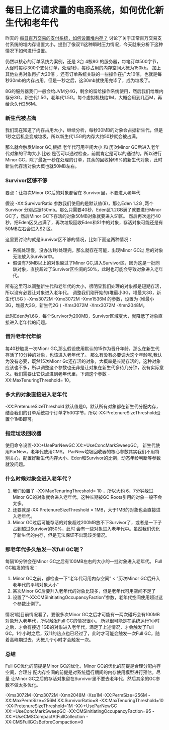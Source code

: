 # 每日上亿请求量的电商系统，如何优化新生代和老年代

昨天的 [每日百万交易的支付系统，如何设置堆内存？](https://github.com/binbinshan/Java-Basic-Fly/blob/master/2021-05-12/heap.md) 讨论了关于正常百万交易支付系统的堆内存设置大小，提到了像双11这种瞬时压力情况，今天就来分析下这种情况下如何进行设置。

仍然以核心的订单系统为案例，还是 3台 4核8G 的服务器，每笔订单500字节，大促时每秒300个支付订单，处理1秒，每秒占用的内存空间大概为150kb。
加上其他业务对象再扩大20倍 ，还有订单系统关联的一些操作在扩大10倍，也就是每秒30mb的内存占用。但是一秒之后，这30mb就使用完毕了，成为垃圾了。

8G的服务器我们一般会给JVM分4G，剩余的留给操作系统使用，然后我们给堆内存分3G，新生代1.5G，老年代1.5G。每个虚拟机栈给1M，大概会用到几百M，再给永久代256M。

### 新生代被占满
我们现在知道了内存占用大小，继续分析，每秒30MB的对象会占据新生代，但是1秒之后机会变成垃圾，所以新生代1.5G的内存大约50秒就会被占满。

那么就会触发Minor GC,根据 老年代可用空间大小 和 历次Minor GC后进入老年代对象的平均大小 比较 是否可以通过检查，前期肯定是可以的通过的，所以进行Minor GC，除了最近一秒在处理的订单，其余的回收掉99%的新生代对象，此时新生代存活对象大概也就50MB左右。

### Survivor区够不够
要点：让每次Minor GC后的对象都留在 Survivor里，不要进入老年代

假设 -XX:SurvivorRatio 参数我们使用的是默认值(8)，那么Eden 1.2G ,两个Survivor 分别占据150mb。那么只需要40秒，Eden区1.2GB满了就要进行Minor GC了，然后Minor GC下存活的对象50MB对象就要进入S1区。
然后再次运行40秒，把Eden区又占满了，再次垃圾回收Eden和S1中的对象，存活对象可能还是有50MB左右会进入S2 区。

这里要讨论的就是Survivor区不够的情况，比如下面这两种情况：
* 系统处理慢，没办法1秒处理完，那么就存在可能，出现Minor GC过 后的对象无法放入Survivor中。
* 假设有75MB以上的对象躲过了Minor GC,进入Survivor区，因为这是一批同龄对象，直接超过了Survivor区空间的50%，此时也可能会导致对象进入老年代。

所有这里可以调整新生代和老年代的大小，很明显我们处理的对象都是短期存活，所以没有必要让对象进入老年代。
调整我们刚开始的(堆最小3G，堆最大3G，新生代1.5G ) -Xms3072M -Xmx3072M -Xmn1536M 的参数，设置为 (堆最小3G，堆最大3G，新生代2G )  -Xms3072M -Xmx3072M -Xmn2048M。

此时Eden为1.6G，每个Survivor为200MB，Survivor区域变大，就降低了对象直接进入老年代的问题。


### 晋升老年代年龄
每40秒触发一次Mionr GC,那么假设使用默认的15作为晋升年龄，那么在新生代存活了10分钟的对象，也该进入老年代了。
那么有没有必要调大这个年龄呢,我认为没有必要，既然15次Mionr Gc还存活的对象，大概率是长期存活的，这种对象应该也不多，所以调整这个参数也无非是让对象在新生代多待几分钟，没有实际意义。我们需要让它快点进到老年代里，下调这个参数 -XX:MaxTenuringThreshold= 10。

### 多大的对象直接进入老年代
-XX:PretenureSizeThreshold 默认值是0，默认所有对象都在新生代分配内存，结合我们的订单系统每个订单才500字节，所以-XX:PretenureSizeThreshold设置个1MB即可。

### 指定垃圾回收器
使用命令设置-XX:+UseParNewGC XX:+UseConcMarkSweepGC。
新生代使用ParNew，老年代使用CMS。
ParNew垃圾回收器的核心参数其实我们不用特别关心，配置好新生代内存大小、Eden和Survivor的比例，动态年龄判断等参数就没问题。

### 什么时候对象会进入老年代？
1. 我们设置了 -XX:MaxTenuringThreshold= 10 ，所以大约 6、7分钟躲过Minor GC的对象就会进入老年代。这种长期被GC Roots引用的对象一般不会太多。
2. 还要就是-XX:PretenureSizeThreshold = 1MB，大于1MB的对象也会直接进入老年代。
3. Minor GC过后可能存活的对象超过200MB放不下Survivor了，或者是一下子占到超过Surviovr的50%，此时 会有一些对象进入老年代中。虽然我们优化了新生代的内存，但是无法保证不出现该类情况。

### 那老年代多久触发一次full GC呢？
每隔10分钟会在Minor GC之后有100MB左右的大小的一批对象进入老年代。
Full GC触发的情况：
1. Minor GC之前，都检查一下“老年代可用内存空间” < “历次Minor GC后升入老年代的平均对象大小”
2. 某次Minor GC后要升入老年代的对象比较多，但是老年代可用空间不足了
3. 设置了“-XX:CMSInitiatingOccupancyFaction”参数，老年代空间使用超过这个参数比例了。

情况1就目前情况看了，要很多次Minor GC之后才可能有一两次碰巧会有100MB对象升入老年代，所以触发Full GC的情况很小。
所以很可能是在系统运行1小时之后，才会有接近 1GB的对象进入老年代，满足了上述情况，才会触发了Full GC。1个小时之后，双11的热点也已经过了，此时才可能会触发一次Full GC，随着高峰期过去，大概几个小时才会触发一次。

### 总结
Full GC优化的前提是Minor GC的优化，Minor GC的优化的前提是合理分配内存空间，合理分 配内存空间的前提是对系统运行期间的内存使用模型进行预估。尽量 让Minor GC之后的存活对象留在Survivor里不要去老年代，然后其余的GC参数不做太多优化。


-Xms3072M -Xmx3072M -Xmn2048M -Xss1M -XX:PermSize=256M -XX:MaxPermSize=256M XX:SurvivorRatio=8 -XX:MaxTenuringThreshold=10 -XX:PretenureSizeThreshold=1M -XX:+UseParNewGC XX:+UseConcMarkSweepGC -XX:CMSInitiatingOccupancyFaction=95 -XX:+UseCMSCompactAtFullCollection -XX:CMSFullGCsBeforeCompaction=0





